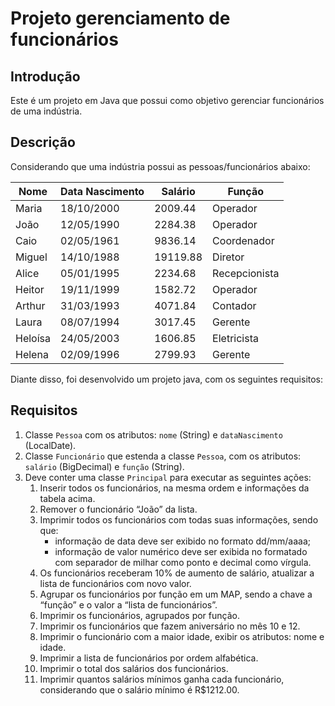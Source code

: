 # Projeto gerenciamento de funcionários

## Introdução

Este é um projeto em Java que possui como objetivo gerenciar funcionários de uma indústria.

## Descrição

Considerando que uma indústria possui as pessoas/funcionários abaixo:

| Nome    | Data Nascimento | Salário    | Função         |
|--------|----------------|------------|----------------|
| Maria  | 18/10/2000     | 2009.44    | Operador       |
| João   | 12/05/1990     | 2284.38    | Operador       |
| Caio   | 02/05/1961     | 9836.14    | Coordenador    |
| Miguel | 14/10/1988     | 19119.88   | Diretor        |
| Alice  | 05/01/1995     | 2234.68    | Recepcionista  |
| Heitor | 19/11/1999     | 1582.72    | Operador       |
| Arthur | 31/03/1993     | 4071.84    | Contador       |
| Laura  | 08/07/1994     | 3017.45    | Gerente        |
| Heloísa| 24/05/2003     | 1606.85    | Eletricista    |
| Helena | 02/09/1996     | 2799.93    | Gerente        |

Diante disso, foi desenvolvido um projeto java, com os seguintes requisitos:

## Requisitos

1. Classe `Pessoa` com os atributos: `nome` (String) e `dataNascimento` (LocalDate).
2. Classe `Funcionário` que estenda a classe `Pessoa`, com os atributos: `salário` (BigDecimal) e `função` (String).
3. Deve conter uma classe `Principal` para executar as seguintes ações:
   1. Inserir todos os funcionários, na mesma ordem e informações da tabela acima.
   2. Remover o funcionário “João” da lista.
   3. Imprimir todos os funcionários com todas suas informações, sendo que:
      - informação de data deve ser exibido no formato dd/mm/aaaa;
      - informação de valor numérico deve ser exibida no formatado com separador de milhar como ponto e decimal como vírgula.
   4. Os funcionários receberam 10% de aumento de salário, atualizar a lista de funcionários com novo valor.
   5. Agrupar os funcionários por função em um MAP, sendo a chave a “função” e o valor a “lista de funcionários”.
   6. Imprimir os funcionários, agrupados por função.
   8. Imprimir os funcionários que fazem aniversário no mês 10 e 12.
   9. Imprimir o funcionário com a maior idade, exibir os atributos: nome e idade.
   10. Imprimir a lista de funcionários por ordem alfabética.
   11. Imprimir o total dos salários dos funcionários.
   12. Imprimir quantos salários mínimos ganha cada funcionário, considerando que o salário mínimo é R$1212.00.
